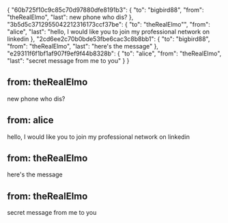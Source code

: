 {
  "60b725f10c9c85c70d97880dfe8191b3": {
    "to": "bigbird88",
    "from": "theRealElmo",
    "last": new phone who dis?
  },
  "3b5d5c3712955042212316173ccf37be": {
    "to": "theRealElmo"",
    "from": "alice",
    "last": "hello, I would like you to join my professional network on linkedin
  },
  "2cd6ee2c70b0bde53fbe6cac3c8b8bb1": {
    "to": "bigbird88",
    "from": "theRealElmo",
    "last": "here's the message"
  },
  "e29311f6f1bf1af907f9ef9f44b8328b": {
    "to": "alice",
    "from": "theRealElmo",
    "last": "secret message from me to you"
  }
}


from: theRealElmo
---
new phone who dis?


from: alice
---
hello, I would like you to join my professional network on linkedin


from: theRealElmo
---
here's the message


from: theRealElmo
---
secret message from me to you
